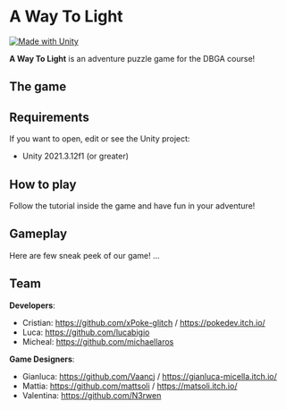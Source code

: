 # A Way To Light
[![Made with Unity](https://img.shields.io/badge/Made%20with-Unity-57b9d3.svg?style=flat&logo=unity)](https://www.unity.com)

**A Way To Light** is an adventure puzzle game for the DBGA course!

## The game

## Requirements

If you want to open, edit or see the Unity project:
* Unity 2021.3.12f1 (or greater)

## How to play

Follow the tutorial inside the game and have fun in your adventure!

## Gameplay

Here are few sneak peek of our game!
...

## Team

**Developers**:
* Cristian: https://github.com/xPoke-glitch / https://pokedev.itch.io/
* Luca: https://github.com/lucabigio
* Micheal: https://github.com/michaellaros

**Game Designers**:
* Gianluca: https://github.com/Vaancj / https://gianluca-micella.itch.io/
* Mattia: https://github.com/mattsoli / https://matsoli.itch.io/
* Valentina: https://github.com/N3rwen 
